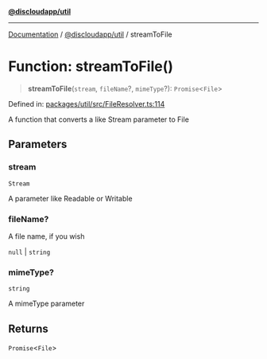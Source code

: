 [**@discloudapp/util**](../README.md)

***

[Documentation](../../../packages.md) / [@discloudapp/util](../README.md) / streamToFile

# Function: streamToFile()

> **streamToFile**(`stream`, `fileName`?, `mimeType`?): `Promise`\<`File`\>

Defined in: [packages/util/src/FileResolver.ts:114](https://github.com/discloud/discloud.app/blob/1458affc9a022eb2fc5fe37e7b3b002130b2fdad/packages/util/src/FileResolver.ts#L114)

A function that converts a like Stream parameter to File

## Parameters

### stream

`Stream`

A parameter like Readable or Writable

### fileName?

A file name, if you wish

`null` | `string`

### mimeType?

`string`

A mimeType parameter

## Returns

`Promise`\<`File`\>
